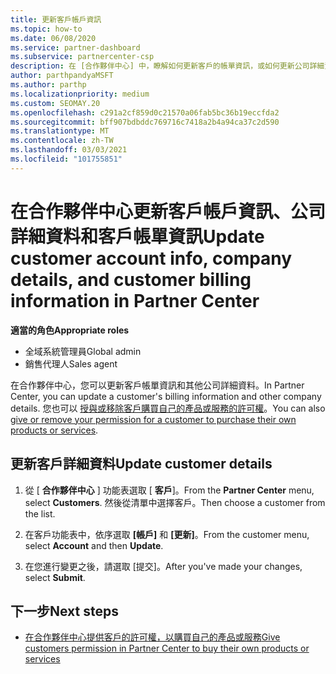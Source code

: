 ```yaml
---
title: 更新客戶帳戶資訊
ms.topic: how-to
ms.date: 06/08/2020
ms.service: partner-dashboard
ms.subservice: partnercenter-csp
description: 在 [合作夥伴中心] 中，瞭解如何更新客戶的帳單資訊，或如何更新公司詳細資料。
author: parthpandyaMSFT
ms.author: parthp
ms.localizationpriority: medium
ms.custom: SEOMAY.20
ms.openlocfilehash: c291a2cf859d0c21570a06fab5bc36b19eccfda2
ms.sourcegitcommit: bff907bdbddc769716c7418a2b4a94ca37c2d590
ms.translationtype: MT
ms.contentlocale: zh-TW
ms.lasthandoff: 03/03/2021
ms.locfileid: "101755851"
---
```

# <a name="update-customer-account-info-company-details-and-customer-billing-information-in-partner-center"></a><span data-ttu-id="d1bcb-103">在合作夥伴中心更新客戶帳戶資訊、公司詳細資料和客戶帳單資訊</span><span class="sxs-lookup"><span data-stu-id="d1bcb-103">Update customer account info, company details, and customer billing information in Partner Center</span></span>

<span data-ttu-id="d1bcb-104">**適當的角色**</span><span class="sxs-lookup"><span data-stu-id="d1bcb-104">**Appropriate roles**</span></span>

- <span data-ttu-id="d1bcb-105">全域系統管理員</span><span class="sxs-lookup"><span data-stu-id="d1bcb-105">Global admin</span></span>
- <span data-ttu-id="d1bcb-106">銷售代理人</span><span class="sxs-lookup"><span data-stu-id="d1bcb-106">Sales agent</span></span>

<span data-ttu-id="d1bcb-107">在合作夥伴中心，您可以更新客戶帳單資訊和其他公司詳細資料。</span><span class="sxs-lookup"><span data-stu-id="d1bcb-107">In Partner Center, you can update a customer's billing information and other company details.</span></span> <span data-ttu-id="d1bcb-108">您也可以 [授與或移除客戶購買自己的產品或服務的許可權](give-customers-permission.md)。</span><span class="sxs-lookup"><span data-stu-id="d1bcb-108">You can also [give or remove your permission for a customer to purchase their own products or services](give-customers-permission.md).</span></span>

## <a name="update-customer-details"></a><span data-ttu-id="d1bcb-109">更新客戶詳細資料</span><span class="sxs-lookup"><span data-stu-id="d1bcb-109">Update customer details</span></span>

1. <span data-ttu-id="d1bcb-110">從 [ **合作夥伴中心** ] 功能表選取 [ **客戶**]。</span><span class="sxs-lookup"><span data-stu-id="d1bcb-110">From the **Partner Center** menu, select **Customers**.</span></span> <span data-ttu-id="d1bcb-111">然後從清單中選擇客戶。</span><span class="sxs-lookup"><span data-stu-id="d1bcb-111">Then choose a customer from the list.</span></span>

2. <span data-ttu-id="d1bcb-112">在客戶功能表中，依序選取 **\[帳戶\]** 和 **\[更新\]**。</span><span class="sxs-lookup"><span data-stu-id="d1bcb-112">From the customer menu, select **Account** and then **Update**.</span></span>

3. <span data-ttu-id="d1bcb-113">在您進行變更之後，請選取 [提交]。</span><span class="sxs-lookup"><span data-stu-id="d1bcb-113">After you've made your changes, select **Submit**.</span></span>

## <a name="next-steps"></a><span data-ttu-id="d1bcb-114">下一步</span><span class="sxs-lookup"><span data-stu-id="d1bcb-114">Next steps</span></span>

- [<span data-ttu-id="d1bcb-115">在合作夥伴中心提供客戶的許可權，以購買自己的產品或服務</span><span class="sxs-lookup"><span data-stu-id="d1bcb-115">Give customers permission in Partner Center to buy their own products or services</span></span>](give-customers-permission.md)